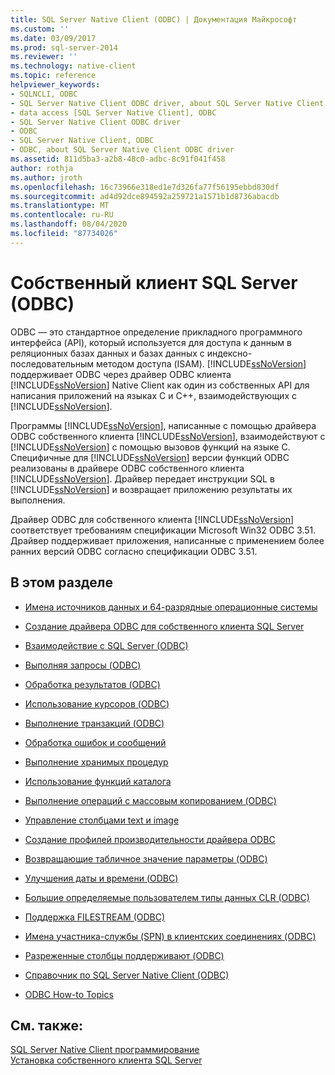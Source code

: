 ```yaml
---
title: SQL Server Native Client (ODBC) | Документация Майкрософт
ms.custom: ''
ms.date: 03/09/2017
ms.prod: sql-server-2014
ms.reviewer: ''
ms.technology: native-client
ms.topic: reference
helpviewer_keywords:
- SQLNCLI, ODBC
- SQL Server Native Client ODBC driver, about SQL Server Native Client ODBC driver
- data access [SQL Server Native Client], ODBC
- SQL Server Native Client ODBC driver
- ODBC
- SQL Server Native Client, ODBC
- ODBC, about SQL Server Native Client ODBC driver
ms.assetid: 811d5ba3-a2b8-48c0-adbc-8c91f041f458
author: rothja
ms.author: jroth
ms.openlocfilehash: 16c73966e318ed1e7d326fa77f56195ebbd830df
ms.sourcegitcommit: ad4d92dce894592a259721a1571b1d8736abacdb
ms.translationtype: MT
ms.contentlocale: ru-RU
ms.lasthandoff: 08/04/2020
ms.locfileid: "87734026"
---
```

# <a name="sql-server-native-client-odbc"></a>Собственный клиент SQL Server (ODBC)
  ODBC — это стандартное определение прикладного программного интерфейса (API), который используется для доступа к данным в реляционных базах данных и базах данных с индексно-последовательным методом доступа (ISAM). [!INCLUDE[ssNoVersion](../../../includes/ssnoversion-md.md)] поддерживает ODBC через драйвер ODBC клиента [!INCLUDE[ssNoVersion](../../../includes/ssnoversion-md.md)] Native Client как один из собственных API для написания приложений на языках C и C++, взаимодействующих с [!INCLUDE[ssNoVersion](../../../includes/ssnoversion-md.md)].  
  
 Программы [!INCLUDE[ssNoVersion](../../../includes/ssnoversion-md.md)], написанные с помощью драйвера ODBC собственного клиента [!INCLUDE[ssNoVersion](../../../includes/ssnoversion-md.md)], взаимодействуют с [!INCLUDE[ssNoVersion](../../../includes/ssnoversion-md.md)] с помощью вызовов функций на языке C. Специфичные для [!INCLUDE[ssNoVersion](../../../includes/ssnoversion-md.md)] версии функций ODBC реализованы в драйвере ODBC собственного клиента [!INCLUDE[ssNoVersion](../../../includes/ssnoversion-md.md)]. Драйвер передает инструкции SQL в [!INCLUDE[ssNoVersion](../../../includes/ssnoversion-md.md)] и возвращает приложению результаты их выполнения.  
  
 Драйвер ODBC для собственного клиента [!INCLUDE[ssNoVersion](../../../includes/ssnoversion-md.md)] соответствует требованиям спецификации Microsoft Win32 ODBC 3.51. Драйвер поддерживает приложения, написанные с применением более ранних версий ODBC согласно спецификации ODBC 3.51.  
  
## <a name="in-this-section"></a>В этом разделе  
  
-   [Имена источников данных и 64-разрядные операционные системы](data-source-names-and-64-bit-operating-systems.md)  
  
-   [Создание драйвера ODBC для собственного клиента SQL Server](creating-a-driver-application.md)  
  
-   [Взаимодействие с SQL Server &#40;ODBC&#41;](../../native-client-odbc-communication/communicating-with-sql-server-odbc.md)  
  
-   [Выполняя запросы &#40;ODBC&#41;](../../native-client-odbc-queries/executing-queries-odbc.md)  
  
-   [Обработка результатов &#40;ODBC&#41;](../../native-client-odbc-results/processing-results-odbc.md)  
  
-   [Использование курсоров &#40;ODBC&#41;](../../native-client-odbc-cursors/using-cursors-odbc.md)  
  
-   [Выполнение транзакций &#40;ODBC&#41;](../../../database-engine/dev-guide/performing-transactions-odbc.md)  
  
-   [Обработка ошибок и сообщений](../../native-client-odbc-error-messages/handling-errors-and-messages.md)  
  
-   [Выполнение хранимых процедур](../../native-client-odbc-stored-procedures/running-stored-procedures.md)  
  
-   [Использование функций каталога](using-catalog-functions.md)  
  
-   [Выполнение операций с массовым копированием &#40;ODBC&#41;](../../native-client-odbc-bulk-copy-operations/performing-bulk-copy-operations-odbc.md)  
  
-   [Управление столбцами text и image](../../native-client-odbc-text-image-columns/managing-text-and-image-columns.md)  
  
-   [Создание профилей производительности драйвера ODBC](profiling-odbc-driver-performance.md)  
  
-   [Возвращающие табличное значение параметры &#40;ODBC&#41;](../../native-client-odbc-table-valued-parameters/table-valued-parameters-odbc.md)  
  
-   [Улучшения даты и времени &#40;ODBC&#41;](../../native-client-odbc-date-time/date-and-time-improvements-odbc.md)  
  
-   [Большие определяемые пользователем типы данных CLR &#40;ODBC&#41;](large-clr-user-defined-types-odbc.md)  
  
-   [Поддержка FILESTREAM &#40;ODBC&#41;](filestream-support-odbc.md)  
  
-   [Имена участника-службы (SPN) в клиентских соединениях (ODBC)](service-principal-names-spns-in-client-connections-odbc.md)  
  
-   [Разреженные столбцы поддерживают &#40;ODBC&#41;](sparse-columns-support-odbc.md)  
  
-   [Справочник по SQL Server Native Client &#40;ODBC&#41;](../../../database-engine/dev-guide/sql-server-native-client-odbc-reference.md)  
  
-   [ODBC How-to Topics](../../native-client-odbc-how-to/odbc-how-to-topics.md)  
  
## <a name="see-also"></a>См. также:  
 [SQL Server Native Client программирование](../sql-server-native-client-programming.md)   
 [Установка собственного клиента SQL Server](../applications/installing-sql-server-native-client.md)  
  
  

